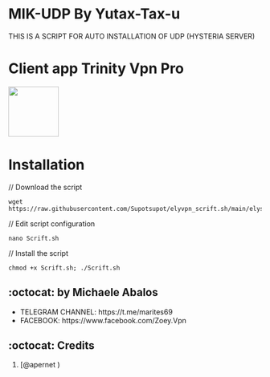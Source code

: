 # MIK-UDP By Yutax-Tax-u

THIS IS A SCRIPT FOR AUTO INSTALLATION OF UDP (HYSTERIA SERVER) 



# Client app Trinity Vpn Pro

<p>
<a href="https://play.google.com/store/apps/details?id=com.trinityvpn.pro"><img src="https://play.google.com/intl/en_us/badges/images/generic/en-play-badge.png" height="100"></a>
</p>


# Installation


// Download the script
```
wget https://raw.githubusercontent.com/Supotsupot/elyvpn_scrift.sh/main/elyscrift.sh
```
// Edit script configuration 
```
nano Scrift.sh
```
// Install the script
```
chmod +x Scrift.sh; ./Scrift.sh
```

## :octocat: by Michaele Abalos
<ul>
 <li>TELEGRAM CHANNEL: https://t.me/marites69</li>
 <li>FACEBOOK: https://www.facebook.com/Zoey.Vpn</li>
 </ul>
 
## :octocat: Credits

1. [@apernet )
